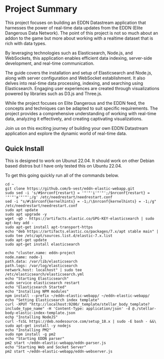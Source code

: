 # Project Summary

This project focuses on building an EDDN Datastream application that harnesses the power of real-time data updates from the EDDN (Elite Dangerous Data Network). The point of this project is not so much about an addon to the game but more about working with a realtime dataset that is rich with data types. 

By leveraging technologies such as Elasticsearch, Node.js, and WebSockets, this application enables efficient data indexing, server-side development, and real-time communication.

The guide covers the installation and setup of Elasticsearch and Node.js, along with server configuration and WebSocket establishment. It also delves into real-time data processing, indexing, and searching using Elasticsearch. Engaging user experiences are created through visualizations powered by libraries such as D3.js and Three.js.

While the project focuses on Elite Dangerous and the EDDN feed, the concepts and techniques can be adapted to suit specific requirements. The project provides a comprehensive understanding of working with real-time data, analyzing it effectively, and creating captivating visualizations.

Join us on this exciting journey of building your own EDDN Datastream application and explore the dynamic world of real-time data.


## Quick Install
This is designed to work on Ubunut 22.04. It should work on other Debian based distros but I have only tested this on Ubuntu 22.04.

To get this going quickly run all of the commands below.

```
cd ~
git clone https://github.com/b-vest/eddn-elastic-webapp.git
sudo sed -i 's/#$nrconf{restart} = '"'"'i'"'"';/$nrconf{restart} = '"'"'a'"'"';/g' /etc/needrestart/needrestart.conf
sed -i "s/#\$nrconf{kernelhints} = -1;/\$nrconf{kernelhints} = -1;/g" /etc/needrestart/needrestart.conf
sudo apt update
sudo apt upgrade -y
wget -qO - https://artifacts.elastic.co/GPG-KEY-elasticsearch | sudo apt-key add -
sudo apt-get install apt-transport-https
echo "deb https://artifacts.elastic.co/packages/7.x/apt stable main" | sudo tee /etc/apt/sources.list.d/elastic-7.x.list
sudo apt-get update
sudo apt-get install elasticsearch

echo "cluster.name: eddn-project
node.name: node-1
path.data: /var/lib/elasticsearch
path.logs: /var/log/elasticsearch
network.host: localhost" | sudo tee /etc/elasticsearch/elasticsearch.yml
echo "Starting Elasticsearch"
sudo service elasticsearch restart
echo "Elasticsearch Started"
echo "Installing NPM modules"
npm install --prefix ~/eddn-elastic-webapp/ ~/eddn-elastic-webapp/
echo "Setting Elasticsearch index template"
curl -XPUT "http://localhost:9200/_template/stellar_body_template?include_type_name" -H 'Content-Type: application/json' -d @./stellar-body-elastic-index-template.json
echp "Installing NodeJS"
curl -fsSL https://deb.nodesource.com/setup_18.x | sudo -E bash - &&\
sudo apt-get install -y nodejs
echo "Installing PM2"
sudo npm install -g pm2
echo "Starting EDDN parser"
pm2 start ~/eddn-elastic-webapp/eddn-parser.js
echo "Starting Web and Socket Server"
pm2 start ~/eddn-elastic-webapp/eddn-webserver.js
```

